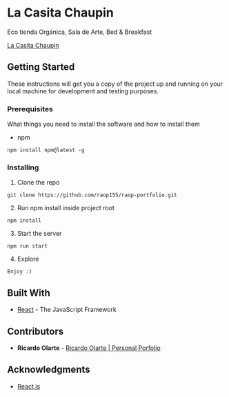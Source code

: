 # La Casita Chaupin

Eco tienda Orgánica, Sala de Arte, Bed & Breakfast

[La Casita Chaupin](https://elated-hodgkin-9360e3.netlify.app/#/)

## Getting Started

These instructions will get you a copy of the project up and running on your local machine for development and testing purposes.

### Prerequisites

What things you need to install the software and how to install them

- npm

```
npm install npm@latest -g
```

### Installing

1. Clone the repo

```
git clone https://github.com/raop155/raop-portfolio.git
```

2. Run npm install inside project root

```
npm install
```

3. Start the server

```
npm run start
```

4. Explore

```
Enjoy :)
```

## Built With

* [React](https://reactjs.org/) - The JavaScript Framework

## Contributors

* **Ricardo Olarte** - [Ricardo Olarte | Personal Porfolio](https://raop155.com/)

## Acknowledgments

* [React.js](https://reactjs.org/)

